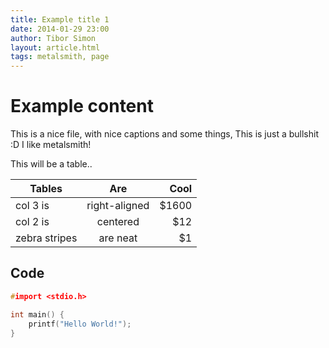```yaml
---
title: Example title 1
date: 2014-01-29 23:00
author: Tibor Simon
layout: article.html
tags: metalsmith, page
---
```


# Example content

This is a nice file, with nice captions and some things,
This is just a bullshit :D
I like metalsmith!

This will be a table..

| Tables        | Are           | Cool  |
| ------------- |:-------------:| -----:|
| col 3 is      | right-aligned | $1600 |
| col 2 is      | centered      |   $12 |
| zebra stripes | are neat      |    $1 |


## Code

```c
#import <stdio.h>

int main() {
	printf("Hello World!");
}
```
